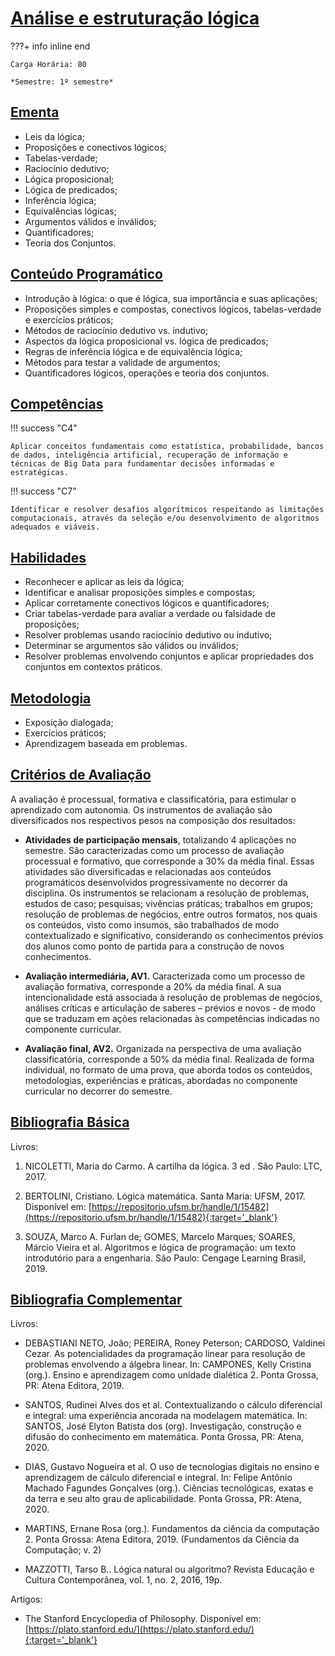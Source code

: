 # [Análise e estruturação lógica](#análise-e-estruturação-lógica)

???+ info inline end

    Carga Horária: 80

    *Semestre: 1º semestre*

## [Ementa](#ementa)

- Leis da lógica;
- Proposições e conectivos lógicos;
- Tabelas-verdade;
- Raciocínio dedutivo;
- Lógica proposicional;
- Lógica de predicados;
- Inferência lógica;
- Equivalências lógicas; 
- Argumentos válidos e inválidos;
- Quantificadores;
- Teoria dos Conjuntos.

## [Conteúdo Programático](#conteúdo-programático)

- Introdução à lógica: o que é lógica, sua importância e suas aplicações;
- Proposições simples e compostas, conectivos lógicos, tabelas-verdade e exercícios práticos;
- Métodos de raciocínio dedutivo vs. indutivo;
- Aspectos da lógica proposicional vs. lógica de predicados;
- Regras de inferência lógica e de equivalência lógica;
- Métodos para testar a validade de argumentos;
- Quantificadores lógicos, operações e teoria dos conjuntos.

## [Competências](#competências)

!!! success "C4"

    Aplicar conceitos fundamentais como estatística, probabilidade, bancos de dados, inteligência artificial, recuperação de informação e técnicas de Big Data para fundamentar decisões informadas e estratégicas.

!!! success "C7"

    Identificar e resolver desafios algorítmicos respeitando as limitações computacionais, através da seleção e/ou desenvolvimento de algoritmos adequados e viáveis.

## [Habilidades](#habilidades)

- Reconhecer e aplicar as leis da lógica;
- Identificar e analisar proposições simples e compostas;
- Aplicar corretamente conectivos lógicos e quantificadores;
- Criar tabelas-verdade para avaliar a verdade ou falsidade de proposições;
- Resolver problemas usando raciocínio dedutivo ou indutivo;
- Determinar se argumentos são válidos ou inválidos;
- Resolver problemas envolvendo conjuntos e aplicar propriedades dos conjuntos em contextos práticos.

## [Metodologia](#metodologia)

- Exposição dialogada;
- Exercícios práticos;
- Aprendizagem baseada em problemas.


## [Critérios de Avaliação](#critérios-de-avaliação)

A avaliação é processual, formativa e classificatória, para estimular o aprendizado com autonomia. Os instrumentos de avaliação são diversificados nos respectivos pesos na composição dos resultados:

- **Atividades de participação mensais**, totalizando 4 aplicações no semestre. São caracterizadas como um processo de avaliação processual e formativo, que corresponde a 30% da média final. Essas atividades são diversificadas e relacionadas aos conteúdos programáticos desenvolvidos progressivamente no decorrer da disciplina. Os instrumentos se relacionam a resolução de problemas, estudos de caso; pesquisas; vivências práticas; trabalhos em grupos; resolução de problemas de negócios, entre outros formatos, nos quais os conteúdos, visto como insumos, são trabalhados de modo contextualizado e significativo, considerando os conhecimentos prévios dos alunos como ponto de partida para a construção de novos conhecimentos.

- **Avaliação intermediária, AV1.** Caracterizada como um processo de avaliação formativa, corresponde a 20% da média final. A sua intencionalidade está associada à resolução de problemas de negócios, análises críticas e articulação de saberes – prévios e novos - de modo que se traduzam em ações relacionadas às competências indicadas no componente curricular.

- **Avaliação final, AV2.** Organizada na perspectiva de uma avaliação classificatória, corresponde a 50% da média final. Realizada de forma individual, no formato de uma prova, que aborda todos os conteúdos, metodologias, experiências e práticas, abordadas no componente curricular no decorrer do semestre.

## [Bibliografia Básica](#bibliografia-básica)

Livros:

1. NICOLETTI, Maria do Carmo. A cartilha da lógica. 3 ed . São Paulo: LTC, 2017.

2. BERTOLINI, Cristiano. Lógica matemática. Santa Maria: UFSM, 2017. Disponível em: [https://repositorio.ufsm.br/handle/1/15482](https://repositorio.ufsm.br/handle/1/15482){:target='_blank'}

3. SOUZA, Marco A. Furlan de; GOMES, Marcelo Marques; SOARES, Márcio Vieira et al. Algoritmos e lógica de programação: um texto introdutório para a engenharia. São Paulo: Cengage Learning Brasil, 2019.

## [Bibliografia Complementar](#bibliografia-complementar)

Livros:

- DEBASTIANI NETO, João; PEREIRA, Roney Peterson; CARDOSO, Valdinei Cezar. As potencialidades da programação linear para resolução de problemas envolvendo a álgebra linear. In: CAMPONES, Kelly Cristina (org.). Ensino e aprendizagem como unidade dialética 2. Ponta Grossa, PR: Atena Editora, 2019.

- SANTOS, Rudinei Alves dos et al. Contextualizando o cálculo diferencial e integral: uma experiência ancorada na modelagem matemática. In: SANTOS, José Elyton Batista dos (org). Investigação, construção e difusão do conhecimento em matemática. Ponta Grossa, PR: Atena, 2020.

- DIAS, Gustavo Nogueira et al. O uso de tecnologias digitais no ensino e aprendizagem de cálculo diferencial e integral. In: Felipe Antônio Machado Fagundes Gonçalves (org.). Ciências tecnológicas, exatas e da terra e seu alto grau de aplicabilidade. Ponta Grossa, PR: Atena, 2020.

- MARTINS, Ernane Rosa (org.). Fundamentos da ciência da computação 2. Ponta Grossa: Atena Editora, 2019. (Fundamentos da Ciência da Computação; v. 2)

- MAZZOTTI, Tarso B.. Lógica natural ou algoritmo? Revista Educação e Cultura Contemporânea, vol. 1, no. 2, 2016, 19p.

Artigos:

- The Stanford Encyclopedia of Philosophy. Disponível em: [https://plato.stanford.edu/](https://plato.stanford.edu/){:target='_blank'}
